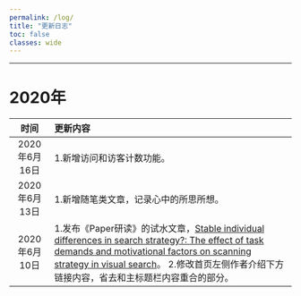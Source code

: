 ```yaml
---
permalink: /log/
title: "更新日志"
toc: false
classes: wide
---
```


---

# 2020年

| 时间 | 更新内容 |
| :---: | :--- |
| 2020年6月16日 | 1.新增访问和访客计数功能。 |
| 2020年6月13日 | 1.新增随笔类文章，记录心中的所思所想。 |
| 2020年6月10日 | 1.发布《Paper研读》的试水文章，[Stable individual differences in search strategy?: The effect of task demands and motivational factors on scanning strategy in visual search](/paper/paper_stable_/ "Stable individual differences in search strategy?: The effect of task demands and motivational factors on scanning strategy in visual search")。 2.修改首页左侧作者介绍下方链接内容，省去和主标题栏内容重合的部分。 |



